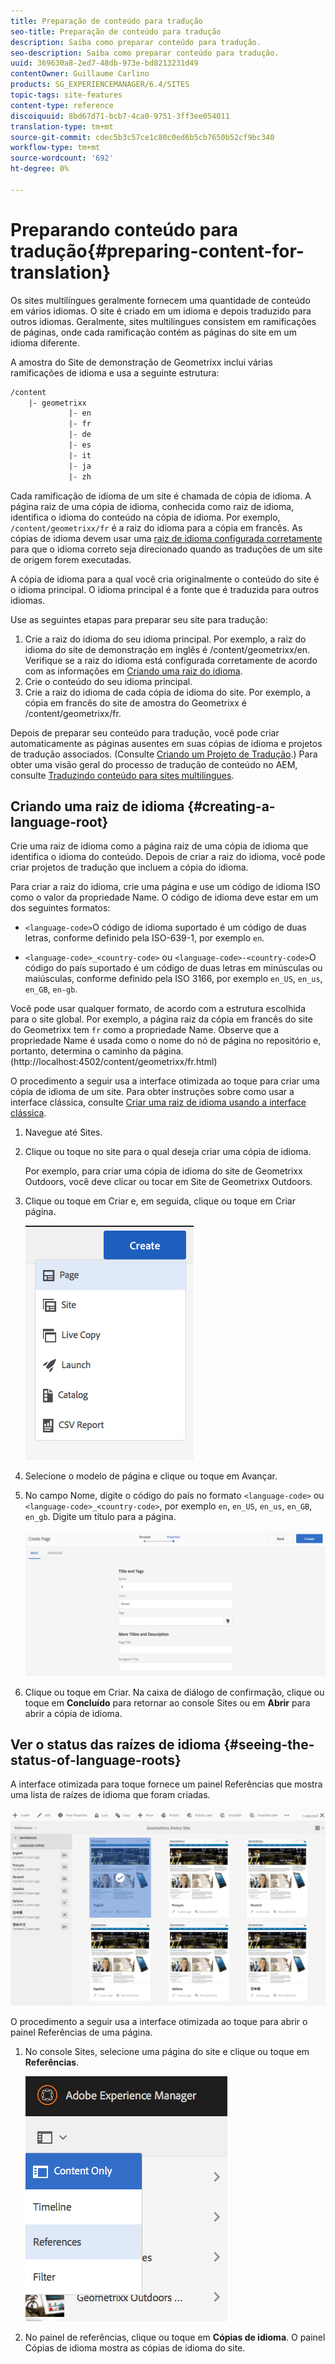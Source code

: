 ```yaml
---
title: Preparação de conteúdo para tradução
seo-title: Preparação de conteúdo para tradução
description: Saiba como preparar conteúdo para tradução.
seo-description: Saiba como preparar conteúdo para tradução.
uuid: 369630a8-2ed7-48db-973e-bd8213231d49
contentOwner: Guillaume Carlino
products: SG_EXPERIENCEMANAGER/6.4/SITES
topic-tags: site-features
content-type: reference
discoiquuid: 8bd67d71-bcb7-4ca0-9751-3ff3ee054011
translation-type: tm+mt
source-git-commit: cdec5b3c57ce1c80c0ed6b5cb7650b52cf9bc340
workflow-type: tm+mt
source-wordcount: '692'
ht-degree: 0%

---
```



# Preparando conteúdo para tradução{#preparing-content-for-translation}

Os sites multilíngues geralmente fornecem uma quantidade de conteúdo em vários idiomas. O site é criado em um idioma e depois traduzido para outros idiomas. Geralmente, sites multilíngues consistem em ramificações de páginas, onde cada ramificação contém as páginas do site em um idioma diferente.

A amostra do Site de demonstração de Geometrixx inclui várias ramificações de idioma e usa a seguinte estrutura:

```xml
/content
    |- geometrixx
             |- en
             |- fr
             |- de
             |- es
             |- it
             |- ja
             |- zh
```

Cada ramificação de idioma de um site é chamada de cópia de idioma. A página raiz de uma cópia de idioma, conhecida como raiz de idioma, identifica o idioma do conteúdo na cópia de idioma. Por exemplo, `/content/geometrixx/fr` é a raiz do idioma para a cópia em francês. As cópias de idioma devem usar uma [raiz de idioma configurada corretamente](/help/sites-administering/tc-prep.md#creating-a-language-root) para que o idioma correto seja direcionado quando as traduções de um site de origem forem executadas.

A cópia de idioma para a qual você cria originalmente o conteúdo do site é o idioma principal. O idioma principal é a fonte que é traduzida para outros idiomas.

Use as seguintes etapas para preparar seu site para tradução:

1. Crie a raiz do idioma do seu idioma principal. Por exemplo, a raiz do idioma do site de demonstração em inglês é /content/geometrixx/en. Verifique se a raiz do idioma está configurada corretamente de acordo com as informações em [Criando uma raiz do idioma](/help/sites-administering/tc-prep.md#creating-a-language-root).
1. Crie o conteúdo do seu idioma principal.
1. Crie a raiz do idioma de cada cópia de idioma do site. Por exemplo, a cópia em francês do site de amostra do Geometrixx é /content/geometrixx/fr.

Depois de preparar seu conteúdo para tradução, você pode criar automaticamente as páginas ausentes em suas cópias de idioma e projetos de tradução associados. (Consulte [Criando um Projeto de Tradução](/help/sites-administering/tc-manage.md).) Para obter uma visão geral do processo de tradução de conteúdo no AEM, consulte [Traduzindo conteúdo para sites multilíngues](/help/sites-administering/translation.md).

## Criando uma raiz de idioma {#creating-a-language-root}

Crie uma raiz de idioma como a página raiz de uma cópia de idioma que identifica o idioma do conteúdo. Depois de criar a raiz do idioma, você pode criar projetos de tradução que incluem a cópia do idioma.

Para criar a raiz do idioma, crie uma página e use um código de idioma ISO como o valor da propriedade Name. O código de idioma deve estar em um dos seguintes formatos:

* `<language-code>`O código de idioma suportado é um código de duas letras, conforme definido pela ISO-639-1, por exemplo  `en`.

* `<language-code>_<country-code>` ou  `<language-code>-<country-code>`O código do país suportado é um código de duas letras em minúsculas ou maiúsculas, conforme definido pela ISO 3166, por exemplo  `en_US`,  `en_us`,  `en_GB`,  `en-gb`.

Você pode usar qualquer formato, de acordo com a estrutura escolhida para o site global.  Por exemplo, a página raiz da cópia em francês do site do Geometrixx tem `fr` como a propriedade Name. Observe que a propriedade Name é usada como o nome do nó de página no repositório e, portanto, determina o caminho da página. (http://localhost:4502/content/geometrixx/fr.html)

O procedimento a seguir usa a interface otimizada ao toque para criar uma cópia de idioma de um site. Para obter instruções sobre como usar a interface clássica, consulte [Criar uma raiz de idioma usando a interface clássica](/help/sites-administering/tc-lroot-classic.md).

1. Navegue até Sites.
1. Clique ou toque no site para o qual deseja criar uma cópia de idioma.

   Por exemplo, para criar uma cópia de idioma do site de Geometrixx Outdoors, você deve clicar ou tocar em Site de Geometrixx Outdoors.

1. Clique ou toque em Criar e, em seguida, clique ou toque em Criar página.

   ![chlimage_1-29](assets/chlimage_1-21.png)

1. Selecione o modelo de página e clique ou toque em Avançar.
1. No campo Nome, digite o código do país no formato `<language-code>` ou `<language-code>_<country-code>`, por exemplo `en`, `en_US`, `en_us`, `en_GB`, `en_gb`. Digite um título para a página.

   ![chlimage_1-22](assets/chlimage_1-22.png)

1. Clique ou toque em Criar. Na caixa de diálogo de confirmação, clique ou toque em **Concluído** para retornar ao console Sites ou em **Abrir** para abrir a cópia de idioma.

## Ver o status das raízes de idioma {#seeing-the-status-of-language-roots}

A interface otimizada para toque fornece um painel Referências que mostra uma lista de raízes de idioma que foram criadas.

![chlimage_1-23](assets/chlimage_1-23.png)

O procedimento a seguir usa a interface otimizada ao toque para abrir o painel Referências de uma página.

1. No console Sites, selecione uma página do site e clique ou toque em **Referências**.

   ![chlimage_1-24](assets/chlimage_1-24.png)

1. No painel de referências, clique ou toque em **Cópias de idioma**. O painel Cópias de idioma mostra as cópias de idioma do site.

